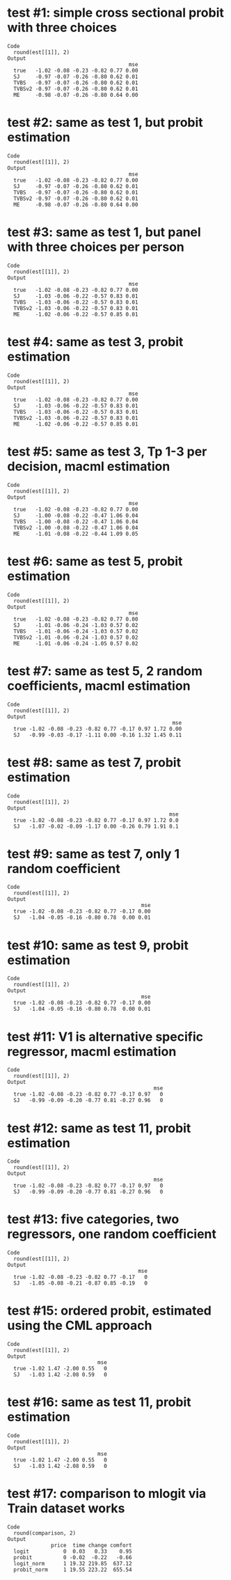 # test #1: simple cross sectional probit with three choices

    Code
      round(est[[1]], 2)
    Output
                                           mse
      true   -1.02 -0.08 -0.23 -0.82 0.77 0.00
      SJ     -0.97 -0.07 -0.26 -0.80 0.62 0.01
      TVBS   -0.97 -0.07 -0.26 -0.80 0.62 0.01
      TVBSv2 -0.97 -0.07 -0.26 -0.80 0.62 0.01
      ME     -0.98 -0.07 -0.26 -0.80 0.64 0.00

# test #2: same as test 1, but probit estimation

    Code
      round(est[[1]], 2)
    Output
                                           mse
      true   -1.02 -0.08 -0.23 -0.82 0.77 0.00
      SJ     -0.97 -0.07 -0.26 -0.80 0.62 0.01
      TVBS   -0.97 -0.07 -0.26 -0.80 0.62 0.01
      TVBSv2 -0.97 -0.07 -0.26 -0.80 0.62 0.01
      ME     -0.98 -0.07 -0.26 -0.80 0.64 0.00

# test #3: same as test 1, but panel with three choices per person

    Code
      round(est[[1]], 2)
    Output
                                           mse
      true   -1.02 -0.08 -0.23 -0.82 0.77 0.00
      SJ     -1.03 -0.06 -0.22 -0.57 0.83 0.01
      TVBS   -1.03 -0.06 -0.22 -0.57 0.83 0.01
      TVBSv2 -1.03 -0.06 -0.22 -0.57 0.83 0.01
      ME     -1.02 -0.06 -0.22 -0.57 0.85 0.01

# test #4: same as test 3, probit estimation

    Code
      round(est[[1]], 2)
    Output
                                           mse
      true   -1.02 -0.08 -0.23 -0.82 0.77 0.00
      SJ     -1.03 -0.06 -0.22 -0.57 0.83 0.01
      TVBS   -1.03 -0.06 -0.22 -0.57 0.83 0.01
      TVBSv2 -1.03 -0.06 -0.22 -0.57 0.83 0.01
      ME     -1.02 -0.06 -0.22 -0.57 0.85 0.01

# test #5: same as test 3, Tp 1-3 per decision, macml estimation

    Code
      round(est[[1]], 2)
    Output
                                           mse
      true   -1.02 -0.08 -0.23 -0.82 0.77 0.00
      SJ     -1.00 -0.08 -0.22 -0.47 1.06 0.04
      TVBS   -1.00 -0.08 -0.22 -0.47 1.06 0.04
      TVBSv2 -1.00 -0.08 -0.22 -0.47 1.06 0.04
      ME     -1.01 -0.08 -0.22 -0.44 1.09 0.05

# test #6: same as test 5, probit estimation

    Code
      round(est[[1]], 2)
    Output
                                           mse
      true   -1.02 -0.08 -0.23 -0.82 0.77 0.00
      SJ     -1.01 -0.06 -0.24 -1.03 0.57 0.02
      TVBS   -1.01 -0.06 -0.24 -1.03 0.57 0.02
      TVBSv2 -1.01 -0.06 -0.24 -1.03 0.57 0.02
      ME     -1.01 -0.06 -0.24 -1.05 0.57 0.02

# test #7: same as test 5, 2 random coefficients, macml estimation

    Code
      round(est[[1]], 2)
    Output
                                                         mse
      true -1.02 -0.08 -0.23 -0.82 0.77 -0.17 0.97 1.72 0.00
      SJ   -0.99 -0.03 -0.17 -1.11 0.00 -0.16 1.32 1.45 0.11

# test #8: same as test 7, probit  estimation

    Code
      round(est[[1]], 2)
    Output
                                                        mse
      true -1.02 -0.08 -0.23 -0.82 0.77 -0.17 0.97 1.72 0.0
      SJ   -1.07 -0.02 -0.09 -1.17 0.00 -0.26 0.79 1.91 0.1

# test #9: same as test 7, only 1 random coefficient

    Code
      round(est[[1]], 2)
    Output
                                               mse
      true -1.02 -0.08 -0.23 -0.82 0.77 -0.17 0.00
      SJ   -1.04 -0.05 -0.16 -0.80 0.78  0.00 0.01

# test #10: same as test 9, probit estimation

    Code
      round(est[[1]], 2)
    Output
                                               mse
      true -1.02 -0.08 -0.23 -0.82 0.77 -0.17 0.00
      SJ   -1.04 -0.05 -0.16 -0.80 0.78  0.00 0.01

# test #11: V1 is alternative specific regressor, macml estimation

    Code
      round(est[[1]], 2)
    Output
                                                   mse
      true -1.02 -0.08 -0.23 -0.82 0.77 -0.17 0.97   0
      SJ   -0.99 -0.09 -0.20 -0.77 0.81 -0.27 0.96   0

# test #12: same as test 11, probit estimation

    Code
      round(est[[1]], 2)
    Output
                                                   mse
      true -1.02 -0.08 -0.23 -0.82 0.77 -0.17 0.97   0
      SJ   -0.99 -0.09 -0.20 -0.77 0.81 -0.27 0.96   0

# test #13: five categories, two regressors, one random coefficient

    Code
      round(est[[1]], 2)
    Output
                                              mse
      true -1.02 -0.08 -0.23 -0.82 0.77 -0.17   0
      SJ   -1.05 -0.08 -0.21 -0.87 0.85 -0.19   0

# test #15: ordered probit, estimated using the CML approach

    Code
      round(est[[1]], 2)
    Output
                                 mse
      true -1.02 1.47 -2.00 0.55   0
      SJ   -1.03 1.42 -2.08 0.59   0

# test #16: same as test 11, probit estimation

    Code
      round(est[[1]], 2)
    Output
                                 mse
      true -1.02 1.47 -2.00 0.55   0
      SJ   -1.03 1.42 -2.08 0.59   0

# test #17: comparison to mlogit via Train dataset works

    Code
      round(comparison, 2)
    Output
                  price  time change comfort
      logit           0  0.03   0.33    0.95
      probit          0 -0.02  -0.22   -0.66
      logit_norm      1 19.32 219.85  637.12
      probit_norm     1 19.55 223.22  655.54


